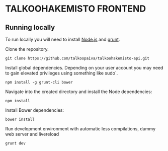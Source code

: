 TALKOOHAKEMISTO FRONTEND
========================

## Running locally ##

To run locally you will need to install [Node.js](http://nodejs.org) and
[grunt](http://github.com/gruntjs/grunt).


Clone the repository.

    git clone https://github.com/talkoopaiva/talkoohakemisto-api.git

Install global dependencies.  Depending on your user account you may need to gain elevated privileges using something like sudo`.

    npm install -g grunt-cli bower


Navigate into the created directory and install the Node dependencies:

    npm install

Install Bower dependencies:

    bower install

Run development environment with automatic less compilations, dummy web server and livereload

    grunt dev
